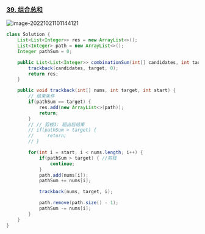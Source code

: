 

### [39. 组合总和](https://leetcode.cn/problems/combination-sum/)

![image-20221021101144121](https://cdn.jsdelivr.net/gh/iamk123/typora@main/uPic/2022/10/21/10114416663183041666318304237D8ptwh-image-20221021101144121.png)

```java
class Solution {
    List<List<Integer>> res = new ArrayList<>();
    List<Integer> path = new ArrayList<>();
    Integer pathSum = 0;

    public List<List<Integer>> combinationSum(int[] candidates, int target) {
        trackback(candidates, target, 0);
        return res;
    }

    public void trackback(int[] nums, int target, int start) {
        // 结束条件
        if(pathSum == target) {
            res.add(new ArrayList<>(path));
            return;
        }
        // // 剪枝1: 超出后结束
        // if(pathSum > target) {
        //     return;
        // }

        for(int i = start; i < nums.length; i++) {
            if(pathSum > target) { //剪枝
                continue;
            }
            path.add(nums[i]);
            pathSum += nums[i];

            trackback(nums, target, i);

            path.remove(path.size() - 1);
            pathSum -= nums[i];
        }
    }
}
```

